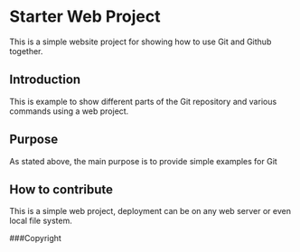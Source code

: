 # Starter Web Project

This is a simple website project for showing how to use Git and Github together.

## Introduction

This is example to show different parts of the Git repository and various commands using a web project.

## Purpose

As stated above, the main purpose is to provide simple examples for Git


## How to contribute

This is a simple web project, deployment can be on any web server or even local file system. 


###Copyright